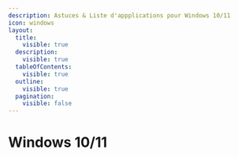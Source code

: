 ```yaml
---
description: Astuces & Liste d'appplications pour Windows 10/11
icon: windows
layout:
  title:
    visible: true
  description:
    visible: true
  tableOfContents:
    visible: true
  outline:
    visible: true
  pagination:
    visible: false
---
```


# Windows 10/11


